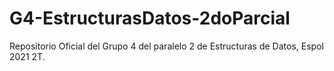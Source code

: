 # G4-EstructurasDatos-2doParcial
Repositorio Oficial del Grupo 4 del paralelo 2 de Estructuras de Datos, Espol 2021 2T.
